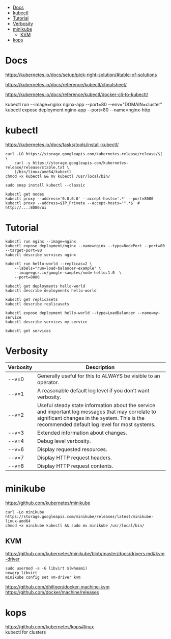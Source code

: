 <!-- TOC -->

- [Docs](#docs)
- [kubectl](#kubectl)
- [Tutorial](#tutorial)
- [Verbosity](#verbosity)
- [minikube](#minikube)
    - [KVM](#kvm)
- [kops](#kops)

<!-- /TOC -->

# Docs
https://kubernetes.io/docs/setup/pick-right-solution/#table-of-solutions

https://kubernetes.io/docs/reference/kubectl/cheatsheet/

https://kubernetes.io/docs/reference/kubectl/docker-cli-to-kubectl/

kubectl run --image=nginx nginx-app --port=80 --env="DOMAIN=cluster"
kubectl expose deployment nginx-app --port=80 --name=nginx-http


# kubectl
https://kubernetes.io/docs/tasks/tools/install-kubectl/

    curl -LO https://storage.googleapis.com/kubernetes-release/release/$( \
        curl -s https://storage.googleapis.com/kubernetes-release/release/stable.txt \
        )/bin/linux/amd64/kubectl
    chmod +x kubectl && mv kubectl /usr/local/bin/

    sudo snap install kubectl --classic

    kubectl get nodes
    kubectl proxy --address='0.0.0.0' --accept-hosts='.*' --port=8080
    kubectl proxy --address=$IP_Private --accept-hosts='^.*$' # http://...:8080/ui

# Tutorial
    kubectl run nginx --image=nginx
    kubectl expose deployment/nginx --name=nginx --type=NodePort --port=80 --target-port=80
    kubectl describe services nginx

    kubectl run hello-world --replicas=2 \
        --labels="run=load-balancer-example" \
        --image=gcr.io/google-samples/node-hello:1.0  \
        --port=8080

    kubectl get deployments hello-world
    kubectl describe deployments hello-world

    kubectl get replicasets
    kubectl describe replicasets

    kubectl expose deployment hello-world --type=LoadBalancer --name=my-service
    kubectl describe services my-service

    kubectl get services

# Verbosity
|Verbosity|Description|
|---|---|
|--v=0|Generally useful for this to ALWAYS be visible to an operator.|
|--v=1|A reasonable default log level if you don’t want verbosity.|
|--v=2|Useful steady state information about the service and important log messages that may correlate to significant changes in the system. This is the recommended default log level for most systems.|
|--v=3|Extended information about changes.|
|--v=4|Debug level verbosity.|
|--v=6|Display requested resources.|
|--v=7|Display HTTP request headers.|
|--v=8|Display HTTP request contents.|

# minikube
https://github.com/kubernetes/minikube

    curl -Lo minikube https://storage.googleapis.com/minikube/releases/latest/minikube-linux-amd64
    chmod +x minikube kubectl && sudo mv minikube /usr/local/bin/

## KVM
https://github.com/kubernetes/minikube/blob/master/docs/drivers.md#kvm-driver

    sudo usermod -a -G libvirt $(whoami)
    newgrp libvirt
    minikube config set vm-driver kvm

https://github.com/dhiltgen/docker-machine-kvm
https://github.com/docker/machine/releases

# kops
https://github.com/kubernetes/kops#linux  
kubectl for clusters  
